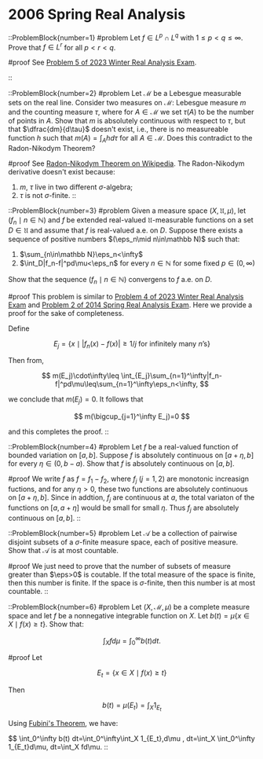 # 2006 Spring Real Analysis

::ProblemBlock{number=1}
#problem
Let $f\in L^p\cap L^q$ with $1\leq p < q\leq\infty$. Prove that $f\in L^r$ for all $p < r < q$.

#proof
See [Problem 5 of 2023 Winter Real Analysis Exam](/posts/real-analysis/2023-spring/).


::

::ProblemBlock{number=2}
#problem
Let $\mathcal M$ be a Lebesgue measurable sets on the real line. Consider two measures on $\mathcal M$: Lebesgue measure $m$ and the counting measure $\tau$, where for $A\in\mathcal M$ we set $\tau(A)$ to be the number of points in $A$. Show that $m$ is absolutely continuous with respect to $\tau$, but that $\dfrac{dm}{d\tau}$ doesn't exist, i.e., there is no measureable function $h$ such that $m(A)=\int_A hd\tau$ for all $A\in\mathcal M$. Does this contradict to the Radon-Nikodym Theorem?

#proof
See [Radon-Nikodym Theorem on Wikipedia](https://en.wikipedia.org/wiki/Radon–Nikodym_theorem). The Radon-Nikodym derivative doesn't exist because:

1. $m$, $\tau$ live in two different $\sigma$-algebra;
2. $\tau$ is not $\sigma$-finite.
::

::ProblemBlock{number=3}
#problem
Given a measure space $(X,\mathfrak U,\mu)$, let $(f_n\mid n\in\mathbb N)$ and $f$ be extended real-valued $\mathfrak U$-measurable functions on a set $D\in\mathfrak U$ and assume that $f$ is real-valued a.e. on $D$. Suppose there exists a sequence of positive numbers $(\eps_n\mid n\in\mathbb N)$ such that:

1. $\sum_{n\in\mathbb N}\eps_n<\infty$
2. $\int_D|f_n-f|^pd\mu<\eps_n$ for every $n\in\mathbb N$ for some fixed $p\in(0,\infty)$

Show that the sequence $(f_n\mid n\in\mathbb N)$ convergens to $f$ a.e. on $D$.

#proof
This problem is similar to [Problem 4 of 2023 Winter Real Analysis Exam](/posts/real-analysis/2023-spring) and [Problem 2 of 2014 Spring Real Analysis Exam](/posts/real-analysis/2014-spring). Here we provide a proof for the sake of completeness.

Define

$$
E_j=\{x\mid |f_n(x)-f(x)|\geq 1/j \text{ for infinitely many $n$'s}\}
$$

Then from, 

$$
m(E_j)\cdot\infty\leq \int_{E_j}\sum_{n=1}^\infty|f_n-f|^pd\mu\leq\sum_{n=1}^\infty\eps_n<\infty,
$$

we conclude that $m(E_j)=0$. It follows that 

$$
m(\bigcup_{j=1}^\infty E_j)=0
$$ 

and this completes the proof.
::

::ProblemBlock{number=4}
#problem
Let $f$ be a real-valued function of bounded variation on $[a,b]$. Suppose $f$ is absolutely continuous on $[a+\eta,b]$ for every $\eta\in (0,b-a)$. Show that $f$ is absolutely continuous on $[a,b]$.

#proof
We write $f$ as $f=f_1-f_2$, where $f_j$ ($j=1,2$) are monotonic increasign fuctions, and for any $\eta>0$, these two functions are absolutely continuous on $[a+\eta,b]$. Since in addtion, $f_j$ are continuous at $a$, the total variaton of the functions on $[a,a+\eta]$ would be small for small $\eta$. Thus $f_j$ are absolutely continuous on $[a,b]$.
::

::ProblemBlock{number=5}
#problem
Let $\mathcal A$ be a collection of pairwise disjoint subsets of a $\sigma$-finite measure space, each of positive measure. Show that $\mathcal A$ is at most countable.

#proof
We just need to prove that the number of subsets of measure greater than $\eps>0$ is coutable. If the total measure of the space is finite, then this number is finite. If the space is $\sigma$-finite, then this number is at most countable.
::

::ProblemBlock{number=6}
#problem
Let $(X,\mathcal M,\mu)$ be a complete measure space and let $f$ be a nonnegative integrable function on $X$. Let $b(t)=\mu\{ x\in X\mid f(x)\geq t\}$. Show that:

$$
\int_X fd\mu=\int_0^\infty b(t)dt.
$$

#proof
Let

$$
E_t=\{ x\in X\mid f(x)\geq t\}
$$

Then

$$
b(t)=\mu(E_t)=\int_X 1_{E_t}
$$

Using [Fubini's Theorem](https://en.wikipedia.org/wiki/Fubini%27s_theorem), we have:

$$
\int_0^\infty b(t) dt=\int_0^\infty\int_X 1_{E_t}\,d\mu \, dt=\int_X \int_0^\infty 1_{E_t}d\mu\, dt=\int_X fd\mu.
::
